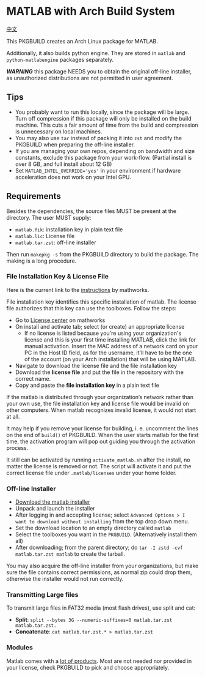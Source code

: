 # MATLAB with Arch Build System

[中文](README_cn.md)

This PKGBUILD creates an Arch Linux package for MATLAB.

Additionally, it also builds python engine. They are stored in `matlab` and `python-matlabengine` packages separately.

***WARNING*** this package NEEDS you to obtain the original off-line installer, as unauthorized distributions are not permitted in user agreement.

## Tips

* You probably want to run this locally, since the package will be large. Turn off compression if this package will only be installed on the build machine.
  This cuts a fair amount of time from the build and compression is unnecessary on local machines. 
* You may also use `tar` instead of packing it into `zst` and modify the PKGBUILD when preparing the off-line installer.
* If you are managing your own repos, depending on bandwidth and size constants,
  exclude this package from your work-flow.
  (Partial install is over 8 GB, and full install about 12 GB)
* Set `MATLAB_INTEL_OVERRIDE='yes'` in your environment if hardware acceleration
does not work on your Intel GPU.

## Requirements

Besides the dependencies, the source files MUST be present at the directory.
The user MUST supply:

* `matlab.fik`: installation key in plain text file 
* `matlab.lic`: License file
* `matlab.tar.zst`: off-line installer

Then run `makepkg -s` from the PKGBUILD directory to build the package. The making is a long procedure.

### File Installation Key & License File

Here is the current link to the [instructions](https://www.mathworks.com/help/install/ug/install-using-a-file-installation-key.html) by mathworks.

File installation key identifies this specific installation of matlab.
The license file authorizes that this key can use the toolboxes.
Follow the steps:

* Go to [License center](https://www.mathworks.com/licensecenter) on mathworks
* On install and activate tab; select (or create) an appropriate license
    * If no license is listed because you're using your organization's license and this is your first time installing MATLAB, click the link for manual activation. Insert the MAC address of a network card on your PC in the Host ID field, as for the username, it'll have to be the one of the account (on your Arch installation) that will be using MATLAB.
* Navigate to download the license file and the file installation key
* Download the **license file** and put the file in the repository with the correct name.
* Copy and paste the **file installation key** in a plain text file

If the matlab is distributed through your organization’s network rather than your own use, the file installation key and license file would be invalid on other computers. When matlab recognizes invalid license, it would not start at all.

It may help if you remove your license for building, i. e. uncomment the lines on the end of `build()` of PKGBUILD. When the user starts matlab for the first time, the activation program will pop out guiding you through the activation process.

It still can be activated by running `activate_matlab.sh` after the install, no matter the license is removed or not. The script will activate it and put the correct license file under `.matlab/licenses` under your home folder.

### Off-line Installer

* [Download the matlab installer](https://www.mathworks.com/downloads)
* Unpack and launch the installer
* After logging in and accepting license; select
`Advanced Options > I want to download without installing`
from the top drop down menu.
* Set the download location to an empty directory called `matlab`
* Select the toolboxes you want in the `PKGBUILD`.
(Alternatively install them all)
* After downloading; from the parent directory; do
`tar -I zstd -cvf matlab.tar.zst matlab`
to create the tarball.

You may also acquire the off-line installer from your organizations, but make sure the file contains correct permissions, as normal zip could drop them, otherwise the installer would not run correctly.

### Transmitting Large files

To transmit large files in FAT32 media (most flash drives), use split and cat:
* **Split**: `split --bytes 3G --numeric-suffixes=0 matlab.tar.zst matlab.tar.zst.`
* **Concatenate**: `cat matlab.tar.zst.* > matlab.tar.zst`

### Modules

Matlab comes with a [lot of products](https://www.mathworks.com/products.html).
Most are not needed nor provided in your license, check PKGBUILD to pick and choose appropriately.



